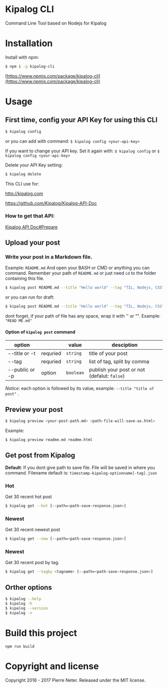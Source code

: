 # Kipalog CLI

Command Line Tool based on Nodejs for Kipalog

# Installation

Install with npm:

```bash
$ npm i -g kipalog-cli
```
[https://www.npmjs.com/package/kipalog-cli](https://www.npmjs.com/package/kipalog-cli)

# Usage
## First time, config your API Key for using this CLI
```bash
$ kipalog config
```
or you can add with command: `$ kipalog config <your-api-key>`

If you want to change your API key. Set it again with:
`$ kipalog config` or `$ kipalog config <your-api-key>`

Delete your API Key setting:
```bash
$ kipalog delete
```

This CLI use for:

http://kipalog.com

https://github.com/Kipalog/Kipalog-API-Doc

### How to get that API:
[Kipalog API Doc#Prepare](https://github.com/Kipalog/Kipalog-API-Doc#prepare)


## Upload your post
### Write your post in a Markdown file.
Example: `README.md`
And open your BASH or CMD or anything you can command.
Remember your path of `README.md` or just need `cd` to the folder containing this file.
```bash
$ kipalog post README.md --title "Hello world" --tag "TIL, Nodejs, CSS" --public true
```
or you can run for draft:
```bash
$ kipalog post README.md --title "Hello world" --tag "TIL, Nodejs, CSS"
```
dont forget, if your path of file has any space, wrap it with '' or "".
Example: `"READ ME.md"`

#### Option of `kipalog post` command
| option | | value | desciption |
|---|---|---|---|
|--title or -t | requried | `string` | title of your post |
|--tag | requried | `string` | list of tag, split by comma |
|--public or -p | option | `boolean` | publish your post or not (defalut: `false`) |

*Notice*: each option is followed by its value, example: `--title "title of post"` .

## Preview your post

```bash
$ kipalog preview <your-post-path.md> <path-file-will-save-as.html>
```
Example:

```bash
$ kipalog preview readme.md readme.html
```

## Get post from Kipalog
**Default**: If you dont give path to save file. File will be saved in where you command. Filename default is: `timestamp-kipalog-optionname[-tag].json`

### Hot
Get 30 recent hot post
```bash
$ kipalog get --hot [--path=<path-save-response.json>]
```

### Newest
Get 30 recent newest post
```bash
$ kipalog get --new [--path=<path-save-response.json>]
```

### Newest
Get 30 recent post by tag.
```bash
$ kipalog get --tagby <tagname> [--path=<path-save-response.json>]
```

## Orther options

```bash
$ kipalog --help
$ kipalog -h
$ kipalog --version
$ kipalog -v
```

# Build this project
```
npm run build
```

# Copyright and license
Copyright 2016 - 2017 Pierre Neter. Released under the MIT license.

